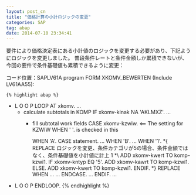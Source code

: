 ```yaml
---
layout: post_cn
title: "価格計算の小計ロジックの変更"
categories: SAP
tag: abap
date: 2014-07-10 23:34:41
---
```



要件により価格決定表にある小計値のロジックを変更する必要があり、下記ようにロジックを変更しました。
普段条件レートと条件金額しか累積できないが、今回の要件で条件基礎値も累積できるように変更：

コード位置：SAPLV61A program  FORM XKOMV_BEWERTEN (Include LV61AA55):

	{% highlight abap %}
* L O O P
LOOP AT xkomv.
	...
	* calculate subtotals in KOMP
	IF xkomv-kinak NA 'AKLMXZ'.
		...
		* fill subtotal work fields
		CASE xkomv-kzwiw.        <== The setting for KZWIW
			WHEN ' '.                  is checked in this
			
			WHEN 'A'. CASE statement.
			...
			WHEN 'B'.
			...
			 WHEN '1'.
*{   REPLACE        ロジックを変更、条件カテゴリが5の場合、条件金額ではなく、条件基礎値を小計値に計上                                        1
*\          ADD xkomv-kwert TO komp-kzwi1.
		  IF xkomv-kntyp EQ '5'.
			ADD xkomv-kawrt TO komp-kzwi1.
		  ELSE.
			ADD xkomv-kwert TO komp-kzwi1.
		  ENDIF.
*}   REPLACE
			WHEN ...
			...
		ENDCASE.
		...
	ENDIF.
	...
* L O O P
ENDLOOP.
  {% endhighlight %}

